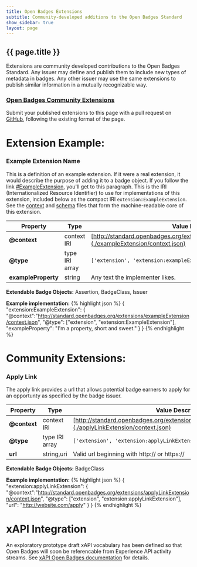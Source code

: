 ```yaml
---
title: Open Badges Extensions
subtitle: Community-developed additions to the Open Badges Standard
show_sidebar: true
layout: page
---
```


## {{ page.title }}
Extensions are community developed contributions to the Open Badges Standard. Any issuer may define and publish them to include new types of metadata in badges. Any other issuer may use the same extensions to publish similar information in a mutually recognizable way.

### [Open Badges Community Extensions](#CommunityExtensions)
Submit your published extensions to this page with a pull request on [GitHub](https://github.com/openbadges/openbadges-specification/blob/gh-pages/extensions/index.md), following the existing format of the page.


# Extension Example:

### <a name="ExampleExtension"></a> Example Extension Name
This is a definition of an example extension. If it were a real extension, it would describe the purpose of adding it to a badge object. If you follow the link [#ExampleExtension](#ExampleExtension), you'll get to this paragraph. This is the IRI (Internationalized Resource Identifier) to use for implementations of this extension, included below as the compact IRI `extension:ExampleExtension`. See the [context](./exampleExtension/context.json) and [schema](./exampleExtension/schema.json) files that form the machine-readable core of this extension.

Property     | Type        | Value Description
-------------|-------------|---------
**@context** | context IRI | [http://standard.openbadges.org/extensions/exampleExtension/context.json](./exampleExtension/context.json)
**@type**    | type IRI array |`['extension', 'extension:exampleExtension']`
**exampleProperty** | string | Any text the implementer likes.

**Extendable Badge Objects:**
Assertion, BadgeClass, Issuer

**Example implementation:**
{% highlight json %}
{ 
  "extension:ExampleExtension": {
    "@context":"http://standard.openbadges.org/extensions/exampleExtension/context.json",
    "@type": ["extension", "extension:ExampleExtension"],
    "exampleProperty": "I'm a property, short and sweet."
  }
}
{% endhighlight %}


# Community Extensions:

### <a name="applyLink"></a> Apply Link
The apply link provides a url that allows potential badge earners to apply for an opportunty as specified by the badge issuer.

Property     | Type        | Value Description
-------------|-------------|---------
**@context** | context IRI | [http://standard.openbadges.org/extensions/applyLinkExtension/context.json](./applyLinkExtension/context.json)
**@type**    | type IRI array |`['extension', 'extension:applyLinkExtension']`
**url** | string,uri | Valid url beginning with http:// or https://

**Extendable Badge Objects:**
BadgeClass

**Example implementation:**
{% highlight json %}
{ 
  "extension:applyLinkExtension": {
    "@context":"http://standard.openbadges.org/extensions/applyLinkExtension/context.json",
    "@type": ["extension", "extension:applyLinkExtension"],
    "url": "http://website.com/apply"
  }
}
{% endhighlight %}

# xAPI Integration
An exploratory prototype draft xAPI vocabulary has been defined so that Open Badges will soon be referencable from Experience API activity streams. See [xAPI Open Badges documentation]({{site.baseurl}}/xapi/) for details.
